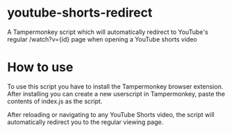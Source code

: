 # youtube-shorts-redirect
A Tampermonkey script which will automatically redirect to YouTube's regular /watch?v={id} page when opening a YouTube shorts video

# How to use
To use this script you have to install the Tampermonkey browser extension. After installing you can create a new userscript in Tampermonkey, paste the contents of index.js as the script.

After reloading or navigating to any YouTube Shorts video, the script will automatically redirect you to the regular viewing page.